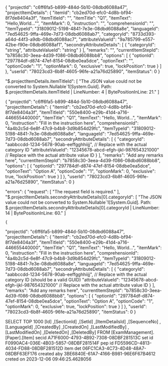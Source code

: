 {
  "projectId": "c6ff6fa5-b899-484d-5b10-08dbd6088a47",
  "projectItemDetails": {
    "itemId": "cb2ed70d-efc0-4d8b-bf94-8f7de8404a3f",
    "itemTitleId": "",
    "itemTitle": "Q1",
    "itemText": "Hello,World…"",
    "itemMark": 0,
    "instruction": "",
    "comprehensionId": "",
    "itemTypeId": "31809012-5198-4841-7e3e-08dbd6088a8e",
    "languageId": "7ed54625-9ffa-469e-7d73-08dbd6088ab7",
    "categoryId": "8733d393-a64d-44f3-a9db-08dbd6088ac7",
    "attributeValueId": "9a785799-e557-42be-f90e-08dbd6088af1",
    "secondryAttributeDetails": [
      {
        "categoryId": "string",
        "attributeValueId": "string"
      }
    ],
    "remarks": "",
    "currentItemStepId": "b7858c30-3eea-4d39-f086-08dbd6088bb8",
    "options": [
      {
        "optionId": "297784df-d874-47ef-8154-08dbe0ea5dce",
        "optionText": "",
        "optionCode": "1",
        "optionMark": 0,
        "exclusive": true,
        "lockPosition": true
      }
    ]
  },
  "userId": "78023cd3-6b8f-4605-96fe-a21a76d25890",
  "itemStatus": 0
}




"$.projectItemDetails.itemTitleId": [
      "The JSON value could not be converted to System.Nullable`1[System.Guid]. Path: $.projectItemDetails.itemTitleId | LineNumber: 4 | BytePositionInLine: 21."
    ]









 {
  "projectId": "c6ff6fa5-b899-484d-5b10-08dbd6088a47",
  "projectItemDetails": {
    "itemId": "cb2ed70d-efc0-4d8b-bf94-8f7de8404a3f",
    "itemTitleId": "550e8400-e29b-41d4-a716-446655440000",
    "itemTitle": "Q1",
    "itemText": "Hello, World...",
    "itemMark": 0,
    "instruction": "Fill in the instruction here",
    "comprehensionId": "4a4b2c5d-6e8f-47c9-b4b8-3d9b854d29fc",
    "itemTypeId": "31809012-5198-4841-7e3e-08dbd6088a8e",
    "languageId": "7ed54625-9ffa-469e-7d73-08dbd6088ab7",
    "secondryAttributeDetails": [
      {
        "categoryId": "aabbccdd-1234-5678-90ab-eeffgghhiijj",  // Replace with the actual category ID
        "attributeValueId": "12345678-abcd-efgh-ijkl-987654321000"  // Replace with the actual attribute value ID
      }
    ],
    "remarks": "Add any remarks here",
    "currentItemStepId": "b7858c30-3eea-4d39-f086-08dbd6088bb8",
    "options": [
      {
        "optionId": "297784df-d874-47ef-8154-08dbe0ea5dce",
        "optionText": "Option A",
        "optionCode": "1",
        "optionMark": 0,
        "exclusive": true,
        "lockPosition": true
      }
    ]
  },
  "userId": "78023cd3-6b8f-4605-96fe-a21a76d25890",
  "itemStatus": 0
}

"errors": {
    "request": [
      "The request field is required."
    ],
    "$.projectItemDetails.secondryAttributeDetails[0].categoryId": [
      "The JSON value could not be converted to System.Nullable`1[System.Guid]. Path: $.projectItemDetails.secondryAttributeDetails[0].categoryId | LineNumber: 14 | BytePositionInLine: 60."
    ]


    {
  "projectId": "c6ff6fa5-b899-484d-5b10-08dbd6088a47",
  "projectItemDetails": {
    "itemId": "cb2ed70d-efc0-4d8b-bf94-8f7de8404a3f",
    "itemTitleId": "550e8400-e29b-41d4-a716-446655440000",
    "itemTitle": "Q1",
    "itemText": "Hello, World...",
    "itemMark": 0,
    "instruction": "Fill in the instruction here",
    "comprehensionId": "4a4b2c5d-6e8f-47c9-b4b8-3d9b854d29fc",
    "itemTypeId": "31809012-5198-4841-7e3e-08dbd6088a8e",
    "languageId": "7ed54625-9ffa-469e-7d73-08dbd6088ab7",
    "secondryAttributeDetails": [
      {
        "categoryId": "aabbccdd-1234-5678-90ab-eeffgghhiijj",  // Replace with the actual category ID (should be a valid GUID)
        "attributeValueId": "12345678-abcd-efgh-ijkl-987654321000"  // Replace with the actual attribute value ID
      }
    ],
    "remarks": "Add any remarks here",
    "currentItemStepId": "b7858c30-3eea-4d39-f086-08dbd6088bb8",
    "options": [
      {
        "optionId": "297784df-d874-47ef-8154-08dbe0ea5dce",
        "optionText": "Option A",
        "optionCode": "1",
        "optionMark": 0,
        "exclusive": true,
        "lockPosition": true
      }
    ]
  },
  "userId": "78023cd3-6b8f-4605-96fe-a21a76d25890",
  "itemStatus": 0
}


SELECT TOP 1000 [Id]
      ,[SectionId]
      ,[SetId]
      ,[ItemDetailsId]
      ,[SequenceNo]
      ,[LanguageId]
      ,[CreatedBy]
      ,[CreatedOn]
      ,[LastModifiedBy]
      ,[LastModifiedOn]
      ,[DeletedOn]
      ,[DeletedBy]
  FROM [ExamManagement].[Paper].[Item]
secid A71F6000-4793-4B92-7308-08DBF281513C
set id F0990AC4-036E-4B03-5857-08DBF281514F
pep id FD5596CD-4813-4034-FD88-08DBF281512D
 item det 06FC1CA3-4C73-4D48-48A7-08DBF63EF176
 created aby 3BE6840E-61A7-4166-B981-96E6F67B4612
 creted on 2023-12-06 09:46:25.4628056


